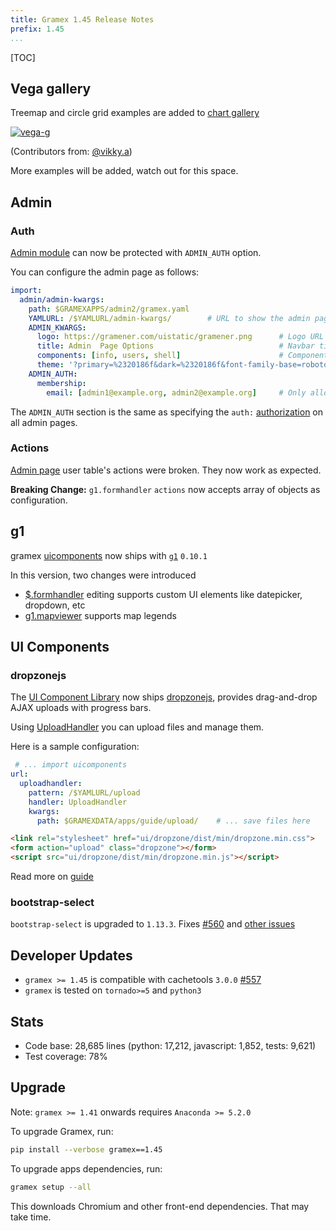 ```yaml
---
title: Gramex 1.45 Release Notes
prefix: 1.45
...
```


[TOC]

## Vega gallery

Treemap and circle grid examples are added to [chart gallery](../../chart/gallery.html)

[![vega-g](../1.44/vega-gallery.png)](../../chart/gallery.html)

(Contributors from: [@vikky.a](https://code.gramener.com/vikky.a))

More examples will be added, watch out for this space.

## Admin

### Auth

[Admin module](../../admin/) can now be protected with `ADMIN_AUTH` option.

You can configure the admin page as follows:

```yaml
import:
  admin/admin-kwargs:
    path: $GRAMEXAPPS/admin2/gramex.yaml
    YAMLURL: /$YAMLURL/admin-kwargs/        # URL to show the admin page at
    ADMIN_KWARGS:
      logo: https://gramener.com/uistatic/gramener.png      # Logo URL
      title: Admin  Page Options                            # Navbar title
      components: [info, users, shell]                      # Components to show
      theme: '?primary=%2320186f&dark=%2320186f&font-family-base=roboto&body-bg=%23f8f8f8'  # Bootstrap theme query
    ADMIN_AUTH:
      membership:
        email: [admin1@example.org, admin2@example.org]     # Only allow these users
```

The `ADMIN_AUTH` section is the same as specifying the `auth:`
[authorization](../../auth/#authorization) on all admin pages.

### Actions

[Admin page](../../admin/admin/?tab=users) user table's actions were broken. They now work as expected. 

**Breaking Change:** `g1.formhandler` `actions` now accepts array of objects as configuration.

## g1

gramex [uicomponents](../../uicomponents) now ships with [`g1`](https://code.gramener.com/cto/g1) `0.10.1`

In this version, two changes were introduced

- [$.formhandler](https://code.gramener.com/cto/g1#formhandler) editing supports custom UI elements like datepicker, dropdown, etc
- [g1.mapviewer](https://code.gramener.com/cto/g1#g1-mapviewer) supports map legends

## UI Components

### dropzonejs

The [UI Component Library](../../uicomponents) now ships [dropzonejs](https://www.dropzonejs.com/), provides drag-and-drop AJAX uploads with progress bars.

Using [UploadHandler](../../uploadhandler/#ajax-uploads) you can upload files and manage them.

Here is a sample configuration:

```yaml
 # ... import uicomponents
url:
  uploadhandler:
    pattern: /$YAMLURL/upload
    handler: UploadHandler
    kwargs:
      path: $GRAMEXDATA/apps/guide/upload/    # ... save files here
```

```html
<link rel="stylesheet" href="ui/dropzone/dist/min/dropzone.min.css">
<form action="upload" class="dropzone"></form>
<script src="ui/dropzone/dist/min/dropzone.min.js"></script>
```

Read more on [guide](../../uploadhandler/#ajax-uploads)

### bootstrap-select

`bootstrap-select` is upgraded to `1.13.3`.
Fixes [#560](https://code.gramener.com/cto/gramex/issues/560) and
[other issues](https://github.com/snapappointments/bootstrap-select/blob/v1.13.0-dev/CHANGELOG.md#v1133-2018-10-15)

## Developer Updates

- `gramex >= 1.45` is compatible with cachetools `3.0.0` [#557](https://code.gramener.com/cto/gramex/issues/557)
- `gramex` is tested on `tornado>=5` and `python3`

## Stats

- Code base: 28,685 lines (python: 17,212, javascript: 1,852, tests: 9,621)
- Test coverage: 78%

## Upgrade

Note: `gramex >= 1.41` onwards requires `Anaconda >= 5.2.0`

To upgrade Gramex, run:

```bash
pip install --verbose gramex==1.45
```

To upgrade apps dependencies, run:

```bash
gramex setup --all
```

This downloads Chromium and other front-end dependencies. That may take time.
